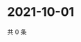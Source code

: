 # 2021-10-01

共 0 条

<!-- BEGIN -->
<!-- 最后更新时间 Fri Oct 01 2021 07:15:18 GMT+0800 (China Standard Time) -->

<!-- END -->
